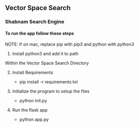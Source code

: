 ## Vector Space Search

### Shabnam Search Engine

#### To run the app follow these steps

NOTE: If on mac, replace pip with pip3 and python with python3 

1. Install python3 and add it to path

Within the Vector Space Search Directory

2. Install Requirements
    - pip install -r requirements.txt

3. Initialize the program to setup the files
    - python init.py

4. Run the flask app
    - python app.py